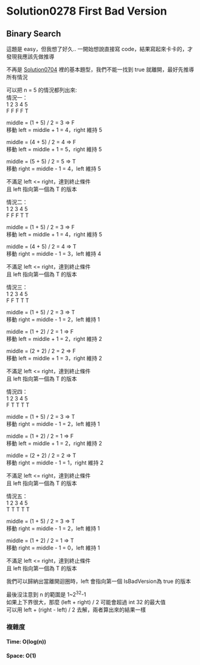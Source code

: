 # Solution0278 First Bad Version

## Binary Search

這題是 easy，但我想了好久..
一開始想說直接寫 code，結果寫起來卡卡的，才發現我應該先做推導

不再是 [Solution0704](../Solution0501_9999/Solution0704.md) 裡的基本題型，我們不能一找到 true 就離開，最好先推導所有情況

可以把 n = 5 的情況都列出來:  
情況一：  
1 2 3 4 5  
F F F F T  

middle = (1 + 5) / 2 = 3 => F  
移動 left = middle + 1 = 4，right 維持 5  

middle = (4 + 5) / 2 = 4 => F  
移動 left = middle + 1 = 5，right 維持 5  

middle = (5 + 5) / 2 = 5 => T  
移動 right = middle - 1 = 4，left 維持 5  

不滿足 left <= right，達到終止條件  
且 left 指向第一個為 T 的版本

情況二：  
1 2 3 4 5  
F F F T T  

middle = (1 + 5) / 2 = 3 => F  
移動 left = middle + 1 = 4，right 維持 5  

middle = (4 + 5) / 2 = 4 => T  
移動 right = middle - 1 = 3，left 維持 4  

不滿足 left <= right，達到終止條件  
且 left 指向第一個為 T 的版本

情況三：  
1 2 3 4 5  
F F T T T  

middle = (1 + 5) / 2 = 3 => T  
移動 right = middle - 1 = 2，left 維持 1  

middle = (1 + 2) / 2 = 1 => F  
移動 left = middle + 1 = 2，right 維持 2  

middle = (2 + 2) / 2 = 2 => F  
移動 left = middle + 1 = 3，right 維持 2  

不滿足 left <= right，達到終止條件  
且 left 指向第一個為 T 的版本

情況四：  
1 2 3 4 5  
F T T T T  

middle = (1 + 5) / 2 = 3 => T  
移動 right = middle - 1 = 2，left 維持 1  

middle = (1 + 2) / 2 = 1 => F  
移動 left = middle + 1 = 2，right 維持 2  

middle = (2 + 2) / 2 = 2 => T  
移動 right = middle - 1 = 1，right 維持 2  

不滿足 left <= right，達到終止條件  
且 left 指向第一個為 T 的版本

情況五：  
1 2 3 4 5  
T T T T T  

middle = (1 + 5) / 2 = 3 => T  
移動 right = middle - 1 = 2，left 維持 1  

middle = (1 + 2) / 2 = 1 => T  
移動 right = middle - 1 = 0，left 維持 1  

不滿足 left <= right，達到終止條件  
且 left 指向第一個為 T 的版本

我們可以歸納出當離開迴圈時，left 會指向第一個 IsBadVersion為 true 的版本  

最後沒注意到 n 的範圍是 1~2<sup>32</sup>-1  
如果上下界很大，那麼 (left + right) / 2 可能會超過 int 32 的最大值  
可以用 left + (right - left) / 2 去解，兩者算出來的結果一樣

### 複雜度

#### Time: O(log(n))

#### Space: O(1)